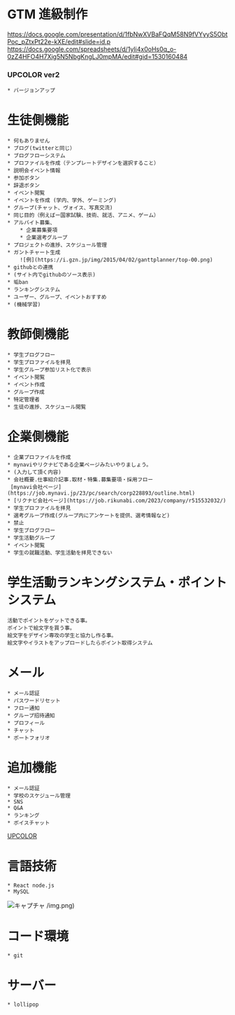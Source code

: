 # GTM 進級制作

https://docs.google.com/presentation/d/1fbNwXVBaFQqM58N9fVYyyS5ObtPoc_pZtxPt22e-kXE/edit#slide=id.p
https://docs.google.com/spreadsheets/d/1yIi4x0oHs0q_o-0zZ4HFO4H7Xig5N5NbgKngLJ0mpMA/edit#gid=1530160484


### UPCOLOR ver2
    * バージョンアップ



# 生徒側機能
    * 何もありません
    * ブログ(twitterと同じ）
    * ブログフローシステム
    * プロファイルを作成（テンプレートデザインを選択すること）
    * 説明会イベント情報
    * 参加ボタン
    * 辞退ボタン
    * イベント閲覧
    * イベントを作成 (学内、学外、ゲーミング)
    * グループ(チャット、ヴォイス、写真交流)
    * 同じ目的（例えばー国家試験、技術、就活、アニメ、ゲーム）
    * アルバイト募集、
        * 企業募集要項
        * 企業選考グループ
    * プロジェクトの進捗、スケジュール管理
    * ガントチャート生成
        ![例](https://i.gzn.jp/img/2015/04/02/ganttplanner/top-00.png)
    * githubとの連携
    * (サイト内でgithubのソース表示)
    * 垢ban
    * ランキングシステム
    * ユーザー、グループ、イベントおすすめ
    * (機械学習)

# 教師側機能
    * 学生ブログフロー
    * 学生プロファイルを拝見
    * 学生グループ参加リスト化で表示
    * イベント閲覧
    * イベント作成
    * グループ作成
    * 特定管理者
    * 生徒の進捗、スケジュール閲覧

# 企業側機能
    * 企業プロファイルを作成
    * mynaviやリクナビである企業ページみたいやりましょう。
    * (入力して頂く内容)
    * 会社概要.仕事紹介記事.取材・特集.募集要項・採用フロー
     [mynavi会社ページ](https://job.mynavi.jp/23/pc/search/corp228893/outline.html)
    * [リクナビ会社ページ](https://job.rikunabi.com/2023/company/r515532032/)
    * 学生プロファイルを拝見
    * 選考グループ作成(グループ内にアンケートを提供、選考情報など)
    * 禁止
    * 学生ブログフロー
    * 学生活動グループ
    * イベント閲覧
    * 学生の就職活動、学生活動を拝見できない

# 学生活動ランキングシステム・ポイントシステム
    活動でポイントをゲットできる事。
    ポイントで絵文字を買う事。
    絵文字をデザイン専攻の学生と協力し作る事。
    絵文字やイラストをアップロードしたらポイント取得システム
    
# メール
    * メール認証
    * パスワードリセット
    * フロー通知
    * グループ招待通知
    * プロフィール
    * チャット
    * ポートフォリオ

# 追加機能
    * メール認証
    * 学校のスケジュール管理
    * SNS
    * Q&A
    * ランキング
    * ボイスチャット

[UPCOLOR](https://weblike-upcolor.ssl-lolipop.jp/UpColor/php/home/)

# 言語技術
    * React node.js
    * MySQL
![キャプチャ](https://user-images.githubusercontent.com/90218986/169928804-30c72992-3433-4dd8-9354-f29ad1334978.PNG)
/img.png)
# コード環境
    * git

# サーバー
    * lollipop
